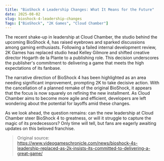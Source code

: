 ```yaml
---
title: "BioShock 4 Leadership Changes: What It Means for the Future"
date: 2025-08-02
slug: bioshock-4-leadership-changes
Tags: ["BioShock", "2K Games", "Cloud Chamber"]
---
```


The recent shake-up in leadership at Cloud Chamber, the studio behind the upcoming BioShock 4, has raised eyebrows and sparked discussions among gaming enthusiasts. Following a failed internal development review, 2K Games has replaced studio head Kelley Gilmore and shifted creative director Hogarth de la Plante to a publishing role. This decision underscores the publisher's commitment to delivering a game that meets the high expectations of its fanbase.

The narrative direction of BioShock 4 has been highlighted as an area needing significant improvement, prompting 2K to take decisive action. With the cancellation of a planned remake of the original BioShock, it appears that the focus is now squarely on refining the new installment. As Cloud Chamber aims to become more agile and efficient, developers are left wondering about the potential for layoffs amid these changes.

As we look ahead, the question remains: can the new leadership at Cloud Chamber steer BioShock 4 to greatness, or will it struggle to capture the magic of its predecessors? Only time will tell, but fans are eagerly awaiting updates on this beloved franchise.
> Original source: https://www.videogameschronicle.com/news/bioshock-4s-leadership-replaced-as-2k-insists-its-committed-to-delivering-a-great-game/